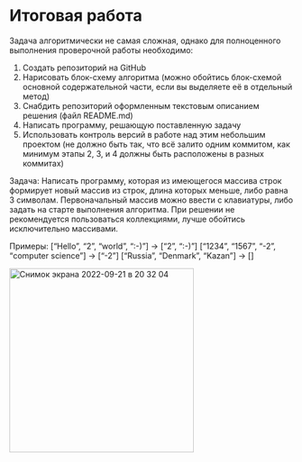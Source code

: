 # Итоговая работа
 Задача алгоритмически не самая сложная, однако для полноценного выполнения проверочной работы необходимо:

 1. Создать репозиторий на GitHub
 2. Нарисовать блок-схему алгоритма (можно обойтись блок-схемой основной содержательной части, если вы выделяете её в отдельный метод)
 3. Снабдить репозиторий оформленным текстовым описанием решения (файл README.md)
 4. Написать программу, решающую поставленную задачу
 5. Использовать контроль версий в работе над этим небольшим проектом (не должно быть так, что всё залито одним коммитом, как минимум этапы 2, 3, и 4 должны быть расположены в разных коммитах)

 Задача: Написать программу, которая из имеющегося массива строк формирует новый массив из строк, длина которых меньше, либо равна 3 символам. Первоначальный массив можно ввести с клавиатуры, либо задать на старте выполнения алгоритма. При решении не рекомендуется пользоваться коллекциями, лучше обойтись исключительно массивами.

 Примеры:
 [“Hello”, “2”, “world”, “:-)”] → [“2”, “:-)”]
 [“1234”, “1567”, “-2”, “computer science”] → [“-2”]
 [“Russia”, “Denmark”, “Kazan”] → []
 
 <img width="327" alt="Снимок экрана 2022-09-21 в 20 32 04" src="https://user-images.githubusercontent.com/109304623/192027033-191e463f-148d-47d1-a8bf-07a0281b50d7.png">
